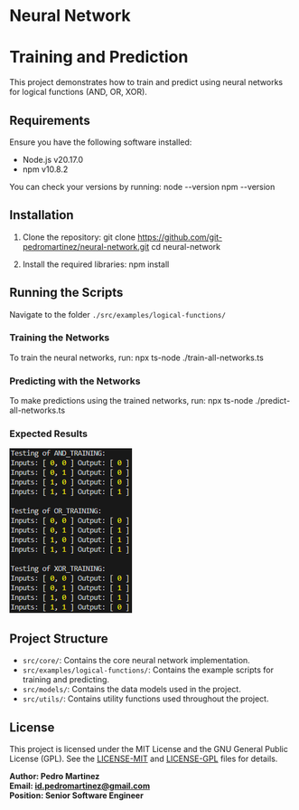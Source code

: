 # Neural Network

# Training and Prediction

This project demonstrates how to train and predict using neural networks for logical functions (AND, OR, XOR).

## Requirements

Ensure you have the following software installed:

- Node.js v20.17.0
- npm v10.8.2

You can check your versions by running:
node --version
npm --version

## Installation

1. Clone the repository:
   git clone https://github.com/git-pedromartinez/neural-network.git
   cd neural-network

2. Install the required libraries:
   npm install

## Running the Scripts

Navigate to the folder `./src/examples/logical-functions/`

### Training the Networks

To train the neural networks, run:
npx ts-node ./train-all-networks.ts

### Predicting with the Networks

To make predictions using the trained networks, run:
npx ts-node ./predict-all-networks.ts

### Expected Results

![alt text](public/Imagen-001.png)

## Project Structure

- `src/core/`: Contains the core neural network implementation.
- `src/examples/logical-functions/`: Contains the example scripts for training and predicting.
- `src/models/`: Contains the data models used in the project.
- `src/utils/`: Contains utility functions used throughout the project.

## License

This project is licensed under the MIT License and the GNU General Public License (GPL). See the [LICENSE-MIT](LICENSE-MIT) and [LICENSE-GPL](LICENSE-GPL) files for details.

**Author: Pedro Martinez**  
**Email: id.pedromartinez@gmail.com**  
**Position: Senior Software Engineer**
